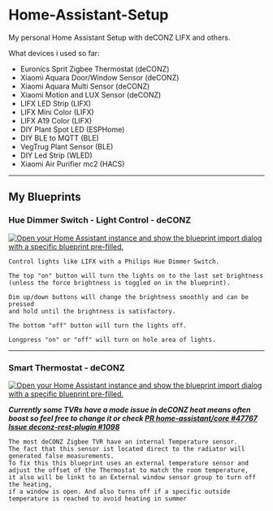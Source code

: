 # Home-Assistant-Setup
My personal Home Assistant Setup with deCONZ LIFX and others.

What devices i used so far:

- Euronics Sprit Zigbee Thermostat (deCONZ)
- Xiaomi Aquara Door/Window Sensor (deCONZ) 
- Xiaomi Aquara Multi Sensor       (deCONZ)
- Xiaomi Motion and LUX Sensor     (deCONZ)
- LIFX LED Strip                   (LIFX)
- LIFX Mini Color                  (LIFX)
- LIFX A19 Color                   (LIFX)
- DIY Plant Spot LED               (ESPHome)
- DIY BLE to MQTT                  (BLE)
- VegTrug Plant Sensor             (BLE)
- DIY Led Strip                    (WLED)
- Xiaomi Air Purifier mc2          (HACS)
---

## My Blueprints

### Hue Dimmer Switch - Light Control - deCONZ
[![Open your Home Assistant instance and show the blueprint import dialog with a specific blueprint pre-filled.](https://my.home-assistant.io/badges/blueprint_import.svg)](https://my.home-assistant.io/redirect/blueprint_import/?blueprint_url=https%3A%2F%2Fraw.githubusercontent.com%2FKartoffelToby%2FHome-Assistant-Setup%2Fmain%2Fblueprints%2Fautomation%2Fhomeassistant%2Fhuedimmersw.yaml)
```
Control lights like LIFX with a Philips Hue Dimmer Switch.

The top "on" button will turn the lights on to the last set brightness
(unless the force brightness is toggled on in the blueprint).

Dim up/down buttons will change the brightness smoothly and can be pressed
and hold until the brightness is satisfactory.

The bottom "off" button will turn the lights off.

Longpress "on" or "off" will turn on hole area of lights.
```
---

### Smart Thermostat - deCONZ
[![Open your Home Assistant instance and show the blueprint import dialog with a specific blueprint pre-filled.](https://my.home-assistant.io/badges/blueprint_import.svg)](https://my.home-assistant.io/redirect/blueprint_import/?blueprint_url=https%3A%2F%2Fraw.githubusercontent.com%2FKartoffelToby%2FHome-Assistant-Setup%2Fmain%2Fblueprints%2Fautomation%2Fhomeassistant%2Fsmart_thermostat.yaml)

***Currently some TVRs have a mode issue in deCONZ heat means often boost so feel free to change it or check [PR home-assistant/core #47767](https://github.com/home-assistant/core/pull/47767) [Issue deconz-rest-plugin #1098](https://github.com/dresden-elektronik/deconz-rest-plugin/issues/1098)***
```
The most deCONZ Zigbee TVR have an internal Temperature sensor.
The fact that this sensor ist located direct to the radiator will generated false measurements.
To fix this this blueprint uses an external temperature sensor and adjust the offset of the Thermostat to match the room temperature,
it also will be linkt to an External window sensor group to turn off the heating,
if a window is open. And also turns off if a specific outside temperature is reached to avoid heating in summer
```
